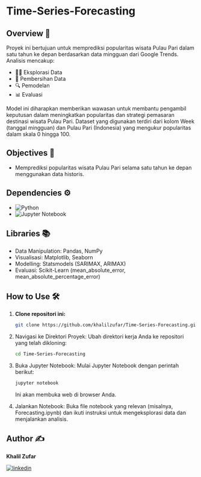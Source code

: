 # Time-Series-Forecasting 

## Overview 🌟
Proyek ini bertujuan untuk memprediksi popularitas wisata Pulau Pari dalam satu tahun ke depan berdasarkan data mingguan dari Google Trends. Analisis mencakup:

- 🧑‍💻 Eksplorasi Data
- 🧹 Pembersihan Data
- 🔍 Pemodelan
- 📊 Evaluasi
  
Model ini diharapkan memberikan wawasan untuk membantu pengambil keputusan dalam meningkatkan popularitas dan strategi pemasaran destinasi wisata Pulau Pari. Dataset yang digunakan terdiri dari kolom Week (tanggal mingguan) dan Pulau Pari (Indonesia) yang mengukur popularitas dalam skala 0 hingga 100.

## Objectives 🎯
- Memprediksi popularitas wisata Pulau Pari selama satu tahun ke depan menggunakan data historis.

## Dependencies ⚙️
- ![Python](https://github.com/user-attachments/assets/efbcb388-ef93-4ed9-b571-cd79647f8e59)
- ![Jupyter Notebook](https://github.com/user-attachments/assets/34ef0fd4-6bdb-42f4-98a1-000efe2e47f1)

## Libraries 📚
- Data Manipulation: Pandas, NumPy
- Visualisasi: Matplotlib, Seaborn
- Modelling: Statsmodels (SARIMAX, ARIMAX)
- Evaluasi: Scikit-Learn (mean_absolute_error, mean_absolute_percentage_error)

## How to Use 🛠️
1. **Clone repositori ini:**
   ```bash
   git clone https://github.com/khalilzufar/Time-Series-Forecasting.git

2. Navigasi ke Direktori Proyek: Ubah direktori kerja Anda ke repositori yang telah dikloning:
   ```bash
   cd Time-Series-Forecasting

3. Buka Jupyter Notebook: Mulai Jupyter Notebook dengan perintah berikut:
   ```bash
   jupyter notebook
   ```
   Ini akan membuka web di browser Anda.

4. Jalankan Notebook: Buka file notebook yang relevan (misalnya, Forecasting.ipynb) dan ikuti instruksi untuk mengeksplorasi data dan menjalankan analisis.

## Author ✍️
**Khalil Zufar**

[![linkedin](https://img.shields.io/badge/linkedin-0A66C2?style=for-the-badge&logo=linkedin&logoColor=white)](https://www.linkedin.com/in/khalil-zufar/)
